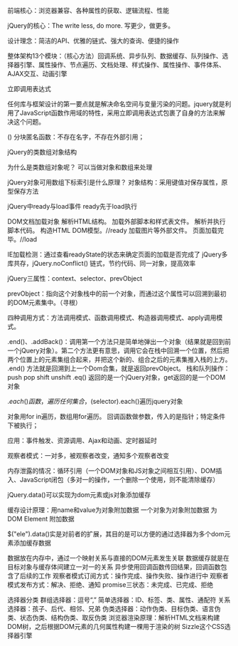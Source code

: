 前端核心：浏览器兼容、各种属性的获取、逻辑流程、性能

jQuery的核心：The write less, do more. 写更少，做更多。

设计理念：简洁的API、优雅的链式、强大的查询、便捷的操作

整体架构13个模块：（核心方法）回调系统、异步队列、数据缓存、队列操作、选择器引擎、属性操作、节点遍历、文档处理、样式操作、属性操作、事件体系、AJAX交互、动画引擎

立即调用表达式

任何库与框架设计的第一要点就是解决命名空间与变量污染的问题。jquery就是利用了JavaScript函数作用域的特性，采用立即调用表达式包裹了自身的方法来解决这个问题。

() 分块匿名函数：不存在名字，不存在外部引用；

jQuery的类数组对象结构

为什么是类数组对象呢？  可以当做对象和数组来处理

jQuery对象可用数组下标索引是什么原理？  对象结构：采用键值对保存属性，原型保存方法

jQuery中ready与load事件
ready先于load执行

DOM文档加载对象
解析HTML结构。
加载外部脚本和样式表文件。
解析并执行脚本代码。
构造HTML DOM模型。//ready
加载图片等外部文件。
页面加载完毕。//load

IE加载检测：通过查看readyState的状态来确定页面的加载是否完成了
jQuery多库共存，jQuery.noConflict()
链式，节约代码、同一对象，提高效率

jQuery三属性：context、selector、prevObject

prevObject：指向这个对象栈中的前一个对象，而通过这个属性可以回溯到最初的DOM元素集中。（寻根）

四种调用方式：方法调用模式、函数调用模式、构造器调用模式、apply调用模式。

.end()、.addBack()：调用第一个方法只是简单地弹出一个对象（结果就是回到前一个jQuery对象）。第二个方法更有意思，调用它会在栈中回溯一个位置，然后把两个位置上的元素集组合起来，并把这个新的、组合之后的元素集推入栈的上方。
.end() 方法就是回溯到上一个Dom合集，就是返回prevObject。
栈和队列操作：push pop shift unshift
.eq() 返回的是一个jQuery对象，get返回的是一个DOM对象

$.each()函数，遍历任何集合，$(selector).each()遍历jquery对象

对象用for in遍历，数组用for遍历。
回调函数做参数，传入的是指针；特定条件下被执行；

应用：事件触发、资源调用、Ajax和动画、定时器延时

观察者模式：一对多，被观察者改变，通知多个观察者改变

内存泄露的情况：循环引用（一个DOM对象和JS对象之间相互引用）、DOM插入、JavaScript闭包（多对一的操作，一个删除一个使用，则不能清除缓存）

jQuery.data()可以实现为dom元素或js对象添加缓存

缓存设计原理：用name和value为对象附加数据 一个对象为对象附加数据 为 DOM Element 附加数据

$("ele").data()实是对前者的扩展，其目的是可以方便的通过选择器为多个dom元素添加缓存数据

数据放在内存中，通过一个映射关系与直接的DOM元素发生关联
数据缓存就是在目标对象与缓存体间建立一对一的关系
异步使用回调函数传回结果，回调函数包含了后续的工作
观察者模式订阅方式：操作完成、操作失败、操作进行中
观察者模式发布方式：解决、拒绝、通知
promise三状态：未完成、已完成、拒绝

选择器分类
群组选择器：逗号“,”
简单选择器：ID、标签、类、属性、通配符
关系选择器：孩子、后代、相邻、兄弟
伪类选择器：动作伪类、目标伪类、语言伪类、状态伪类、结构伪类、取反伪类
浏览器渲染原理：解析HTML文档来构建DOM树，之后根据DOM元素的几何属性构建一棵用于渲染的树
Sizzle这个CSS选择器引擎
